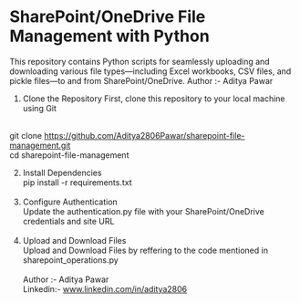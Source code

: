 # SharePoint/OneDrive File Management with Python

This repository contains Python scripts for seamlessly uploading and downloading various file types—including Excel workbooks, CSV files, and pickle files—to and from SharePoint/OneDrive.
Author :- Aditya Pawar


1. Clone the Repository
First, clone this repository to your local machine using Git <br> <br>

git clone https://github.com/Aditya2806Pawar/sharepoint-file-management.git <br>
cd sharepoint-file-management

2. Install Dependencies<br>
pip install -r requirements.txt
<br><br>
3. Configure Authentication<br>
Update the authentication.py file with your SharePoint/OneDrive credentials and site URL
<br><br>
4. Upload and Download Files<br>
Upload and Download Files by reffering to the code mentioned in sharepoint_operations.py<br><br>
Author :- Aditya Pawar<br>
Linkedin:- www.linkedin.com/in/aditya2806


